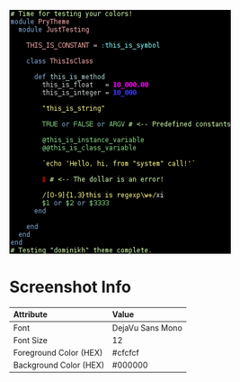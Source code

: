 ![Screenshot](./screenshot.png)

# Screenshot Info

| Attribute              | Value
|:-----------------------|:---------------
| Font                   | DejaVu Sans Mono
| Font Size              | 12
| Foreground Color (HEX) | #cfcfcf
| Background Color (HEX) | #000000
